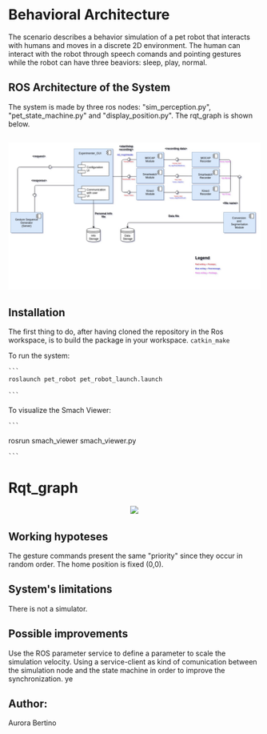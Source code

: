 # Behavioral Architecture
The scenario describes a behavior simulation of a pet robot that interacts with humans and moves in a discrete 2D environment. 
The human can interact with the robot through speech comands and pointing gestures while the robot can have three beaviors: sleep, play, normal.

## ROS Architecture of the System
The system is made by three ros nodes: "sim_perception.py", "pet_state_machine.py" and "display_position.py". 
The rqt_graph is shown below.

## 

<p align="center"> 
<img src="https://github.com/FraPorta/Itslit/blob/master/ExperimenterDiagram.jpg?raw=true">
</p>


## Installation
The first thing to do, after having cloned the repository in the Ros workspace, is to build the package in your workspace. 
    ```
    catkin_make
    ```

To run the system:
    
    ```
    roslaunch pet_robot pet_robot_launch.launch
    
    ```
To visualize the Smach Viewer:

    ```
 rosrun smach_viewer smach_viewer.py
    
    ```

# Rqt_graph
<p align="center"> 
<img src=https://github.com/au1698/Experimental-Lab-Assignments-Robotics.git/rqt_graph_pet_robot.png?raw=true">
</p>

## Working hypoteses
The gesture commands present the same "priority" since they occur in random order.
The home position is fixed (0,0).
## System's limitations
There is not a simulator.

## Possible improvements
Use the ROS parameter service to define a parameter to scale the simulation velocity. 
Using a service-client as kind of comunication between the simulation node and the state machine in order to improve the synchronization. ye


## Author: 

Aurora Bertino 
